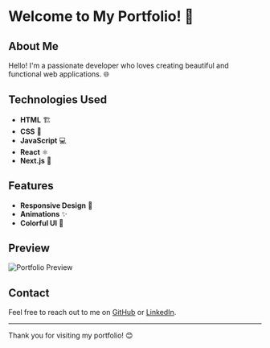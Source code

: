 # Welcome to My Portfolio! 🎉

## About Me
Hello! I'm a passionate developer who loves creating beautiful and functional web applications. 🌐

## Technologies Used
- **HTML** 🏗️
- **CSS** 🎨
- **JavaScript** 💻
- **React** ⚛️
- **Next.js** 🚀

## Features
- **Responsive Design** 📱
- **Animations** ✨
- **Colorful UI** 🌈

## Preview
![Portfolio Preview](https://example.com/preview.gif) <!-- Replace with actual GIF link -->

## Contact
Feel free to reach out to me on [GitHub](https://github.com/advay77) or [LinkedIn](https://www.linkedin.com/in/yourprofile).

---

Thank you for visiting my portfolio! 😊
